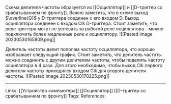 Схема делителя частоты образуется из [[Осциллятор]] и [[D-триггер со срабатыванием по фронту]]. Важно заметить, что в схеме выход $\overline{Q}$ у D-триггера соединен с его входом D. Выход осциллятора соединен с входом Clk D-триггера. Стоит заметить, что реле триггера могут не успевать за работой реле осциллятора - можно подключить более медленные реле к осциллятору. 
![[Pasted image 20230530165809.png]]

Делитель частоты делит пополам частоту осциллятора, что хорошо изображает следующий график. Стоит заметить, что делитель частоты можно соединить с другим делителем частоты, чтобы поделить частоту осциллятора в 4 раза. Для этого необходимо, чтобы выход Clk первого делителя частоты приходился входом Clk для второго делителя частоты. 
![[Pasted image 20230530170225.png]]
___
Links: [[Устройство компьютера]] [[Осциллятор]] [[D-триггер со срабатыванием по фронту]]
Tags:
References: